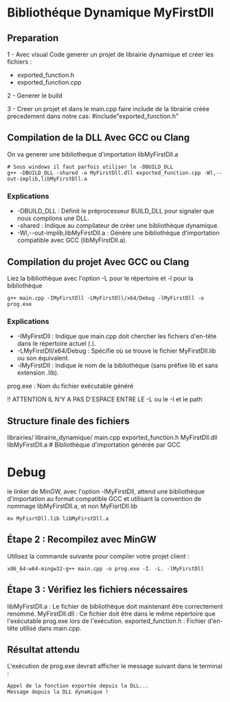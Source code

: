 # Bibliothéque Dynamique MyFirstDll

## Preparation

1 - Avec visual Code generer un projet de librairie dynamique et créer les fichiers :

- exported_function.h
- exported_function.cpp

2 - Generer le build

3 - Creer un projet et dans le main.cpp faire include de la librairie créée precedement dans notre cas:  #include"exported_function.h"


## Compilation de la DLL Avec GCC ou Clang

On va generer une bibliotheque d'importation libMyFirstDll.a

```Shell
# Sous windows il faut parfois utiliser le -DBUILD_DLL
g++ -DBUILD_DLL -shared -o MyFirstDll.dll exported_function.cpp -Wl,--out-implib,libMyFirstDll.a
```

### Explications

- -DBUILD_DLL : Définit le préprocesseur BUILD_DLL pour signaler que nous compilons une DLL.
- -shared : Indique au compilateur de créer une bibliothèque dynamique.
- -Wl,--out-implib,libMyFirstDll.a : Génère une bibliothèque d'importation compatible avec GCC (libMyFirstDll.a).

## Compilation du projet Avec GCC ou Clang

Liez la bibliothèque avec l'option -L pour le répertoire et -l pour la bibliothèque

```Shell
g++ main.cpp -IMyFirstDll -LMyFirstDll/x64/Debug -lMyFirstDll -o prog.exe

```


### Explications

- -IMyFirstDll : Indique que main.cpp doit chercher les fichiers d'en-tête dans le répertoire actuel (.).
- -LMyFirstDll/x64/Debug : Spécifie où se trouve le fichier MyFirstDll.lib ou son équivalent.
- -lMyFirstDll : Indique le nom de la bibliothèque (sans préfixe lib et sans extension .lib).


prog.exe : Nom du fichier exécutable généré

!! ATTENTION IL N'Y A PAS D'ESPACE ENTRE LE -L ou le -I et le path

## Structure finale des fichiers

librairies/
    librairie_dynamique/
        main.cpp
        exported_function.h
        MyFirstDll.dll
        libMyFirstDll.a  # Bibliothèque d'importation générée par GCC



# Debug

le linker de MinGW, avec l'option -lMyFirstDll, attend une bibliothèque d'importation au format compatible GCC et utilisant la convention de nommage libMyFirstDll.a, et non MyFisrtDll.lib

```shell
mv MyFisrtDll.lib libMyFirstDll.a

```

## Étape 2 : Recompilez avec MinGW

Utilisez la commande suivante pour compiler votre projet client :

```shell
x86_64-w64-mingw32-g++ main.cpp -o prog.exe -I. -L. -lMyFirstDll

```

## Étape 3 : Vérifiez les fichiers nécessaires

libMyFirstDll.a : Le fichier de bibliothèque doit maintenant être correctement renommé.
MyFirstDll.dll : Ce fichier doit être dans le même répertoire que l'exécutable prog.exe lors de l'exécution.
exported_function.h : Fichier d'en-tête utilisé dans main.cpp.

## Résultat attendu

L'exécution de prog.exe devrait afficher le message suivant dans le terminal :


```shell
Appel de la fonction exportée depuis la DLL...
Message depuis la DLL dynamique !
```
